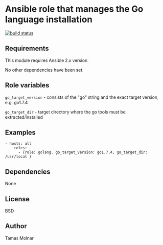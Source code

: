 # Ansible role that manages the Go language installation

[![build status](https://gitlab.com/stiron/ansible-golang/badges/master/build.svg)](https://gitlab.com/stiron/ansible-golang/commits/master)

## Requirements

This module requires Ansible 2.x version.

No other dependencies have been set.

## Role variables

`go_target_version` - consists of the "go" string and the exact target version, e.g. go1.7.4

`go_target_dir` - target directory where the go tools must be extracted/installed

## Examples

	- hosts: all
		roles:
		  - {role: golang, go_target_version: go1.7.4, go_target_dir: /usr/local }

## Dependencies

None

## License

BSD

## Author

Tamas Molnar
